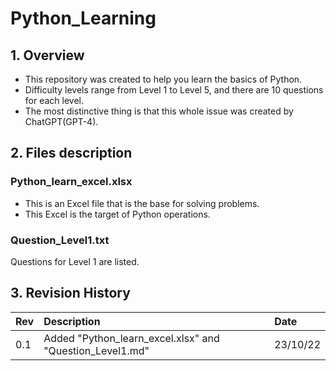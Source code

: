 # Python_Learning
## 1. Overview
- This repository was created to help you learn the basics of Python.
- Difficulty levels range from Level 1 to Level 5, and there are 10 questions for each level.
- The most distinctive thing is that this whole issue was created by ChatGPT(GPT-4).

## 2. Files description
### Python_learn_excel.xlsx
- This is an Excel file that is the base for solving problems. 
- This Excel is the target of Python operations.

### Question_Level1.txt
Questions for Level 1 are listed.


## 3. Revision History
|Rev |Description |Date |
|:-|:-|:-|
|0.1|Added "Python_learn_excel.xlsx" and "Question_Level1.md"|23/10/22|
